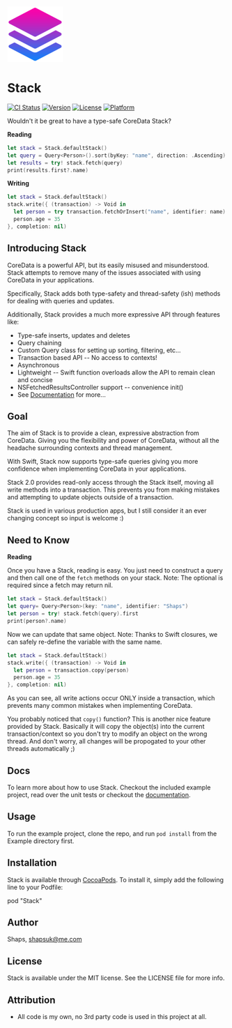<img src="assets/stack.png" width=128 height=128 alt="Stack Logo" />

# Stack

[![CI Status](http://img.shields.io/travis/shaps80/Stack.svg?style=flat)](https://travis-ci.org/shaps80/Stack)
[![Version](https://img.shields.io/cocoapods/v/Stack.svg?style=flat)](http://cocoadocs.org/docsets/Stack)
[![License](https://img.shields.io/cocoapods/l/Stack.svg?style=flat)](http://cocoadocs.org/docsets/Stack)
[![Platform](https://img.shields.io/cocoapods/p/Stack.svg?style=flat)](http://cocoadocs.org/docsets/Stack)

Wouldn't it be great to have a type-safe CoreData Stack?

__Reading__

```swift
let stack = Stack.defaultStack()
let query = Query<Person>().sort(byKey: "name", direction: .Ascending).filter("name == %@", name)
let results = try! stack.fetch(query)
print(results.first?.name)
```

__Writing__

```swift
let stack = Stack.defaultStack()
stack.write({ (transaction) -> Void in
  let person = try transaction.fetchOrInsert("name", identifier: name) as Person
  person.age = 35
}, completion: nil)
```

## Introducing Stack

CoreData is a powerful API, but its easily misused and misunderstood. Stack attempts to remove many of the issues associated with using CoreData in your applications.

Specifically, Stack adds both type-safety and thread-safety (ish) methods for dealing with queries and updates.

Additionally, Stack provides a much more expressive API through features like:

* Type-safe inserts, updates and deletes
* Query chaining
* Custom Query class for setting up sorting, filtering, etc...
* Transaction based API -- No access to contexts!
* Asynchronous
* Lightweight -- Swift function overloads allow the API to remain clean and concise
* NSFetchedResultsController support -- convenience init()
* See [Documentation](https://github.com/shaps80/Stack/wiki) for more...

## Goal

The aim of Stack is to provide a clean, expressive abstraction from CoreData. Giving you the flexibility and power of CoreData, without all the headache surrounding contexts and thread management.

With Swift, Stack now supports type-safe queries giving you more confidence when implementing CoreData in your applications.

Stack 2.0 provides read-only access through the Stack itself, moving all write methods into a transaction. This prevents you from making mistakes and attempting to update objects outside of a transaction.

Stack is used in various production apps, but I still consider it an ever changing concept so input is welcome :)

## Need to Know

__Reading__

Once you have a Stack, reading is easy. You just need to construct a query and then call one of the `fetch` methods on your stack. Note: The optional is required since a fetch may return nil.

```swift
let stack = Stack.defaultStack()
let query= Query<Person>(key: "name", identifier: "Shaps")
let person = try! stack.fetch(query).first
print(person?.name)
```

Now we can update that same object. Note: Thanks to Swift closures, we can safely re-define the variable with the same name.

```swift
let stack = Stack.defaultStack()
stack.write({ (transaction) -> Void in
  let person = transaction.copy(person)
  person.age = 35
}, completion: nil)
```

As you can see, all write actions occur ONLY inside a transaction, which prevents many common mistakes when implementing CoreData. 

You probably noticed that `copy()` function? This is another nice feature provided by Stack. Basically it will copy the object(s) into the current transaction/context so you don't try to modify an object on the wrong thread. And don't worry, all changes will be propogated to your other threads automatically ;)

## Docs

To learn more about how to use Stack. Checkout the included example project, read over the unit tests or checkout the [documentation](https://github.com/shaps80/Stack/wiki).

## Usage

To run the example project, clone the repo, and run `pod install` from the Example directory first.	

## Installation

Stack is available through [CocoaPods](http://cocoapods.org). To install
it, simply add the following line to your Podfile:

pod "Stack"

## Author

Shaps, shapsuk@me.com

## License

Stack is available under the MIT license. See the LICENSE file for more info.

## Attribution

* All code is my own, no 3rd party code is used in this project at all. 

